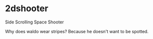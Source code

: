 # 2dshooter
Side Scrolling Space Shooter

Why does waldo wear stripes?
Because he doesn't want to be spotted.
